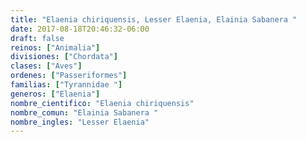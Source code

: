 ```yaml
---
title: "Elaenia chiriquensis, Lesser Elaenia, Elainia Sabanera "
date: 2017-08-18T20:46:32-06:00
draft: false
reinos: ["Animalia"]
divisiones: ["Chordata"]
clases: ["Aves"]
ordenes: ["Passeriformes"]
familias: ["Tyrannidae "]
generos: ["Elaenia"]
nombre_cientifico: "Elaenia chiriquensis"
nombre_comun: "Elainia Sabanera "
nombre_ingles: "Lesser Elaenia"
---
```

